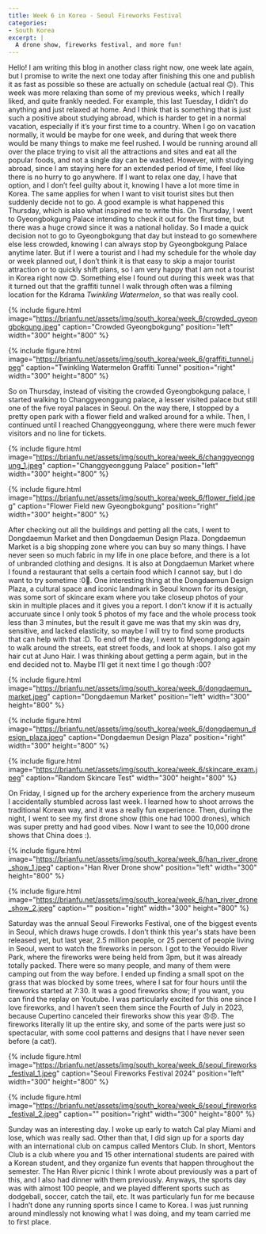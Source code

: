 ```yaml
---
title: Week 6 in Korea - Seoul Fireworks Festival
categories:
- South Korea
excerpt: |
  A drone show, fireworks festival, and more fun!
---
```


Hello! I am writing this blog in another class right now, one week late again, but I promise to write the next one today after finishing this one and publish it as fast as possible so these are actually on schedule (actual real 🙃). This week was more relaxing than some of my previous weeks, which I really liked, and quite frankly needed. For example, this last Tuesday, I didn’t do anything and just relaxed at home. And I think that is something that is just such a positive about studying abroad, which is harder to get in a normal vacation, especially if it’s your first time to a country. When I go on vacation normally, it would be maybe for one week, and during that week there would be many things to make me feel rushed. I would be running around all over the place trying to visit all the attractions and sites and eat all the popular foods, and not a single day can be wasted. However, with studying abroad, since I am staying here for an extended period of time, I feel like there is no hurry to go anywhere. If I want to relax one day, I have that option, and I don’t feel guilty about it, knowing I have a lot more time in Korea. The same applies for when I want to visit tourist sites but then suddenly decide not to go. A good example is what happened this Thursday, which is also what inspired me to write this. On Thursday, I went to Gyeongbokgung Palace intending to check it out for the first time, but there was a huge crowd since it was a national holiday. So I made a quick decision not to go to Gyeongbokgung that day but instead to go somewhere else less crowded, knowing I can always stop by Gyeongbokgung Palace anytime later. But if I were a tourist and I had my schedule for the whole day or week planned out, I don’t think it is that easy to skip a major tourist attraction or to quickly shift plans, so I am very happy that I am not a tourist in Korea right now 😊. Something else I found out during this week was that it turned out that the graffiti tunnel I walk through often was a filming location for the Kdrama _Twinkling Watermelon_, so that was really cool. 

{% include figure.html image="https://brianfu.net/assets/img/south_korea/week_6/crowded_gyeongbokgung.jpeg" caption="Crowded Gyeongbokgung" position="left" width="300" height="800" %}

{% include figure.html image="https://brianfu.net/assets/img/south_korea/week_6/graffiti_tunnel.jpeg" caption="Twinkling Watermelon Graffiti Tunnel" position="right" width="300" height="800" %}

So on Thursday, instead of visiting the crowded Gyeongbokgung palace, I started walking to Changgyeonggung palace, a lesser visited palace but still one of the five royal palaces in Seoul. On the way there, I stopped by a pretty open park with a flower field and walked around for a while. Then, I continued until I reached Changgyeonggung, where there were much fewer visitors and no line for tickets. 

{% include figure.html image="https://brianfu.net/assets/img/south_korea/week_6/changgyeonggung_1.jpeg" caption="Changgyeonggung Palace" position="left" width="300" height="800" %}

{% include figure.html image="https://brianfu.net/assets/img/south_korea/week_6/flower_field.jpeg" caption="Flower Field new Gyeongbokgung" position="right" width="300" height="800" %}

After checking out all the buildings and petting all the cats, I went to Dongdaemun Market and then Dongdaemun Design Plaza. Dongdaemun Market is a big shopping zone where you can buy so many things. I have never seen so much fabric in my life in one place before, and there is a lot of unbranded clothing and designs. It is also at Dongdaemun Market where I found a restaurant that sells a certain food which I cannot say, but I do want to try sometime :0🤔. One interesting thing at the Dongdaemun Design Plaza, a cultural space and iconic landmark in Seoul known for its design, was some sort of skincare exam where you take closeup photos of your skin in multiple places and it gives you a report. I don't know if it is actually accuruate since I only took 5 photos of my face and the whole process took less than 3 minutes, but the result it gave me was that my skin was dry, sensitive, and lacked elasticity, so maybe I will try to find some products that can help with that :D. To end off the day, I went to Myeongdong again to walk around the streets, eat street foods, and look at shops. I also got my hair cut at Juno Hair. I was thinking about getting a perm again, but in the end decided not to. Maybe I’ll get it next time I go though :00? 

{% include figure.html image="https://brianfu.net/assets/img/south_korea/week_6/dongdaemun_market.jpeg" caption="Dongdaemun Market" position="left" width="300" height="800" %}

{% include figure.html image="https://brianfu.net/assets/img/south_korea/week_6/dongdaemun_design_plaza.jpeg" caption="Dongdaemun Design Plaza" position="right" width="300" height="800" %}

{% include figure.html image="https://brianfu.net/assets/img/south_korea/week_6/skincare_exam.jpeg" caption="Random Skincare Test" width="300" height="800" %}

On Friday, I signed up for the archery experience from the archery museum I accidentally stumbled across last week. I learned how to shoot arrows the traditional Korean way, and it was a really fun experience. Then, during the night, I went to see my first drone show (this one had 1000 drones), which was super pretty and had good vibes. Now I want to see the 10,000 drone shows that China does :). 

{% include figure.html image="https://brianfu.net/assets/img/south_korea/week_6/han_river_drone_show_1.jpeg" caption="Han River Drone show" position="left" width="300" height="800" %}

{% include figure.html image="https://brianfu.net/assets/img/south_korea/week_6/han_river_drone_show_2.jpeg" caption="" position="right" width="300" height="800" %}

Saturday was the annual Seoul Fireworks Festival, one of the biggest events in Seoul, which draws huge crowds. I don’t think this year's stats have been released yet, but last year, 2.5 million people, or 25 percent of people living in Seoul, went to watch the fireworks in person. I got to the Yeouido River Park, where the fireworks were being held from 3pm, but it was already totally packed. There were so many people, and many of them were camping out from the way before. I ended up finding a small spot on the grass that was blocked by some trees, where I sat for four hours until the fireworks started at 7:30. It was a good fireworks show; if you want, you can find the replay on Youtube. I was particularly excited for this one since I love fireworks, and I haven’t seen them since the Fourth of July in 2023, because Cupertino canceled their fireworks show this year 😠😠. The fireworks literally lit up the entire sky, and some of the parts were just so spectacular, with some cool patterns and designs that I have never seen before (a cat!). 

{% include figure.html image="https://brianfu.net/assets/img/south_korea/week_6/seoul_fireworks_festival_1.jpeg" caption="Seoul Fireworks Festival 2024" position="left" width="300" height="800" %}

{% include figure.html image="https://brianfu.net/assets/img/south_korea/week_6/seoul_fireworks_festival_2.jpeg" caption="" position="right" width="300" height="800" %}

Sunday was an interesting day. I woke up early to watch Cal play Miami and lose, which was really sad. Other than that, I did sign up for a sports day with an international club on campus called Mentors Club. In short, Mentors Club is a club where you and 15 other international students are paired with a Korean student, and they organize fun events that happen throughout the semester. The Han River picnic I think I wrote about previously was a part of this, and I also had dinner with them previously. Anyways, the sports day was with almost 100 people, and we played different sports such as dodgeball, soccer, catch the tail, etc. It was particularly fun for me because I hadn’t done any running sports since I came to Korea. I was just running around mindlessly not knowing what I was doing, and my team carried me to first place. 

